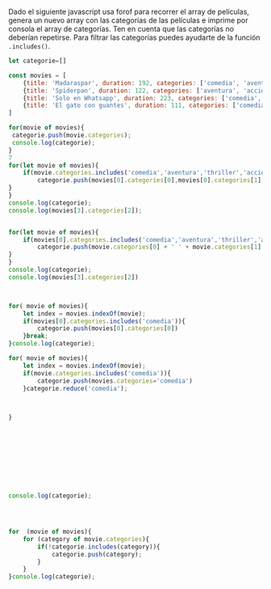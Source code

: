 Dado el siguiente javascript usa forof para recorrer el array de películas, genera un nuevo array con las categorías
de las películas e imprime por consola el array de categorías. Ten en cuenta que las categorías no deberían repetirse.
Para filtrar las categorías puedes ayudarte de la función `.includes()`.

```js
let categorie=[]

const movies = [
    {title: 'Madaraspar', duration: 192, categories: ['comedia', 'aventura']},
    {title: 'Spiderpan', duration: 122, categories: ['aventura', 'acción']},
    {title: 'Solo en Whatsapp', duration: 223, categories: ['comedia', 'thriller']},
    {title: 'El gato con guantes', duration: 111, categories: ['comedia', 'aventura', 'animación']},
]

for(movie of movies){
 categorie.push(movie.categories);
 console.log(categorie);
}
7
for(let movie of movies){
    if(movie.categories.includes('comedia','aventura','thriller','acción','animación')){
        categorie.push(movies[0].categories[0],movies[0].categories[1],movies[1].categories[1],movies[2].categories[1]);    
} 
}
console.log(categorie);
console.log(movies[3].categories[2]);


for(let movie of movies){
    if(movies[0].categories.includes('comedia','aventura','thriller','acción','animación')){
        categorie.push(movie.categories[0] + ' ' + movie.categories[1] );    
}  
}
console.log(categorie);
console.log(movies[3].categories[2])



for( movie of movies){
    let index = movies.indexOf(movie);
    if(movies[0].categories.includes('comedia')){
        categorie.push(movies[0].categories[0])
    }break;
}console.log(categorie);

for( movie of movies){
    let index = movies.indexOf(movie);
    if(movie.categories.includes('comedia')){
        categorie.push(movies.categories='comedia')
    }categorie.reduce('comedia');


    
}










console.log(categorie);




for  (movie of movies){
    for (category of movie.categories){
        if(!categorie.includes(category)){
            categorie.push(category);
        }
    }
}console.log(categorie);

